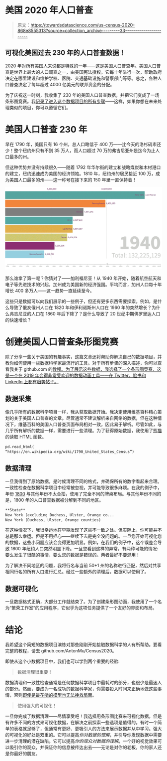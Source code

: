 # 美国 2020 年人口普查

> 原文：<https://towardsdatascience.com/us-census-2020-868e8555313?source=collection_archive---------33----------------------->

## 可视化美国过去 230 年的人口普查数据！

2020 年对所有美国人来说都是特殊的一年——这是美国人口普查年。美国人口普查是世界上最大的人口调查之一，由美国宪法授权。它每十年举行一次，帮助政府决定在哪里建设和维护学校、医院、交通基础设施和警察部门等等。总之，各种人口普查决定了每年超过 4000 亿美元的联邦资金的分配。

为了庆祝这一时刻，我收集了 230 年的美国人口普查数据，并把它们变成了一场条形图竞赛。我[记录了进入这个数据项目的所有步骤](https://github.com/AntonMu/Census2020/blob/master/USCensus2020.ipynb)——这样，如果你想在未来处理类似的项目，你可以遵循它们。

# 美国人口普查 230 年

早在 1790 年，美国只有 16 个州，总人口略低于 400 万——比今天的洛杉矶市还少！整个纽约州只有不到 35 万人，而人口超过 70 万的弗吉尼亚州是迄今为止人口最多的州。

但这种优势并没有持续很久——随着 1792 年华尔街的建立和战略煤炭和木材港口的建立，纽约迅速成为美国的经济领袖。1810 年，纽约州的居民接近 100 万，成为美国人口最多的州——这一称号在接下来的 150 年里一直保持着！

![](img/b576da406304f504404ef58dbf9168fd.png)

那么谁拿了第一呢？你猜对了——加利福尼亚！从 1940 年开始，随着航空航天和电子等先进技术的兴起，加州成为美国新的经济强国。平均而言，加州人口每十年增长 400 多万人——这一趋势一直延续至今。

这些只是数据可以向我们展示的一些例子，但还有更多东西需要探索。例如，是什么导致了俄亥俄州人口在 1820 年和伊利诺斯州人口在 1960 年的突然增长？为什么弗吉尼亚的人口在 1860 年后下降了？是什么导致了 20 世纪中期佛罗里达人口的快速增长？

# 创建美国人口普查条形图竞赛

除了分享一些关于美国的有趣事实，这篇文章还将帮助你解决自己的数据项目，并教你如何使用一些数据科学家最流行的工具。对于所有步骤的深入描述，你可以查看我关于 github.com 的[教程。为了展示这些数据，我选择了一个条形图竞赛，这是一个在 2019 年变得非常受欢迎的数据动画工具——在 Twitter、脸书和 LinkedIn 上都有趋势帖子。](https://github.com/AntonMu/Census2020/blob/master/USCensus2020.ipynb)

## 数据采集

像几乎所有的数据科学项目一样，我从获取数据开始。我决定使用维基百科精心策划的关于美国人口普查的文章。尽管通常不建议解析来自网络的数据，但在这种情况下，维基百科的美国人口普查页面布局相对一致，因此易于解析。尽管如此，与几乎所有解析的数据一样，需要进行一些清理。为了获得原始数据，我使用了[熊猫](https://pandas.pydata.org/)的读取 HTML 函数。

```
pd.read_html(
“https://en.wikipedia.org/wiki/1790_United_States_Census”)
```

## 数据清理

一旦我得到了原始数据，是时候清理不同的格式，并确保所有的数字看起来合理。一致性检查在数据科学项目中经常被忽视，并可能导致很多麻烦。在我的例子中，年份 [1800](https://en.wikipedia.org/wiki/1800_United_States_Census#State_and_regional_populations) 与其他年份不太合拍，使用了完全不同的牌桌布局。与其他年份不同的是，1800 年的人口普查数据被分解到不同的地区。

```
**State**
New York (excluding Duchess, Ulster, Orange co...
New York (Duchess, Ulster, Orange counties)
```

在这种情况下，我很幸运地在早期发现了这些不一致之处。但实际上，你可能并不总是那么幸运。但是不用担心——继续下去是完全没问题的。一旦您开始可视化您的数据，这些小问题应该会变得更加明显。例如，在我们的例子中，这个误差会导致 1800 年纽约人口突然明显下降。一旦您看到这样的异常，有两种可能的情况:要么发生了很酷的事情，要么您的数据是错误的。两者最好不要混用！

为了解决不同地区的问题，我将行名与当前 50+1 州的名称进行匹配，然后对共享相同行名的所有人口进行汇总。经过一些额外的清理后，数据可以使用了。

## 数据可视化

一旦数据格式正确，大部分工作就结束了。为了创建条形图动画，我使用了一个名为“繁荣工作室”的应用程序，它似乎为这项任务提供了一个友好的界面和布局。

# 结论

我希望这个简短的数据项目演练对那些刚刚开始接触数据科学的人有所帮助。要看完整的教程，请去 github.com/AntonMu/Census2020。

即使从这个小数据项目中，我们也可以学到两个重要的经验:

> 数据清理很重要！

数据清理和一致性检查通常是任何数据科学项目中最耗时的部分，也很少是最迷人的部分。然而，要成为一名成功的数据科学家，你需要投入时间来正确地做这些事情，否则[即使是最花哨的模型也无法挽救局面](https://en.wikipedia.org/wiki/Garbage_in,_garbage_out)。

> 使用强大的可视化！

一旦你完成了数据清理——尽情享受吧！我选择用条形图比赛来可视化数据，但是有许多不同的方式来可视化数据，在解决之前探索一些选项是值得的。有时一个简单的表格就足够了，但通常有更好、更吸引人的方法来展示数据并从中学习。强大的可视化的好处是双重的。它可以提高*你对数据的理解*，并引导你发现数据中需要进一步清理的潜在缺陷。它可以提高*你的观众对数据的理解*。一个好的视觉效果可以吸引你的观众，并保证你的信息被传达出去——无论是对你的老板，你的家人还是你最好的朋友。
